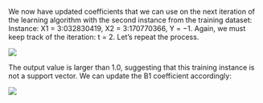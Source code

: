 We now have updated coefficients that we can use on the next iteration of the learning
algorithm with the second instance from the training dataset: Instance: X1 = 3:032830419,
X2 = 3:170770366, Y = −1. Again, we must keep track of the iteration: t = 2. Let’s repeat the
process.

![](https://github.com/fenago/katacoda-scenarios/raw/master/master-machine-learning-algorithms/master-machine-learning-algorithms-14/steps/10/1.JPG)

The output value is larger than 1.0, suggesting that this training instance is not a support
vector. We can update the B1 coefficient accordingly:

![](https://github.com/fenago/katacoda-scenarios/raw/master/master-machine-learning-algorithms/master-machine-learning-algorithms-14/steps/10/2.JPG)
